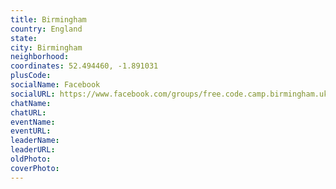 ```yaml
---
title: Birmingham
country: England
state: 
city: Birmingham
neighborhood: 
coordinates: 52.494460, -1.891031
plusCode:
socialName: Facebook
socialURL: https://www.facebook.com/groups/free.code.camp.birmingham.uk
chatName:
chatURL:
eventName:
eventURL:
leaderName:
leaderURL:
oldPhoto: 
coverPhoto:
---
```

